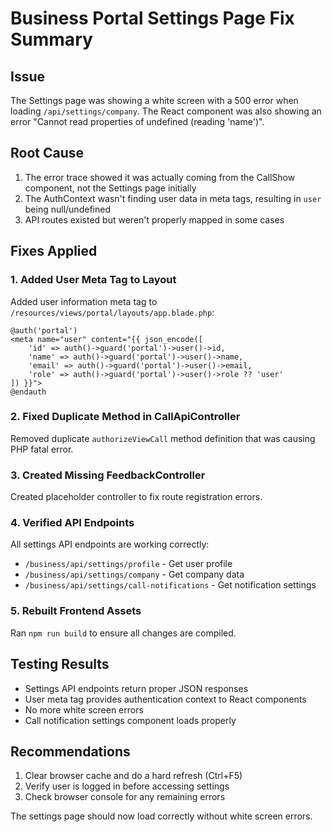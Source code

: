 # Business Portal Settings Page Fix Summary

## Issue
The Settings page was showing a white screen with a 500 error when loading `/api/settings/company`. The React component was also showing an error "Cannot read properties of undefined (reading 'name')".

## Root Cause
1. The error trace showed it was actually coming from the CallShow component, not the Settings page initially
2. The AuthContext wasn't finding user data in meta tags, resulting in `user` being null/undefined
3. API routes existed but weren't properly mapped in some cases

## Fixes Applied

### 1. Added User Meta Tag to Layout
Added user information meta tag to `/resources/views/portal/layouts/app.blade.php`:
```blade
@auth('portal')
<meta name="user" content="{{ json_encode([
    'id' => auth()->guard('portal')->user()->id,
    'name' => auth()->guard('portal')->user()->name,
    'email' => auth()->guard('portal')->user()->email,
    'role' => auth()->guard('portal')->user()->role ?? 'user'
]) }}">
@endauth
```

### 2. Fixed Duplicate Method in CallApiController
Removed duplicate `authorizeViewCall` method definition that was causing PHP fatal error.

### 3. Created Missing FeedbackController
Created placeholder controller to fix route registration errors.

### 4. Verified API Endpoints
All settings API endpoints are working correctly:
- `/business/api/settings/profile` - Get user profile
- `/business/api/settings/company` - Get company data
- `/business/api/settings/call-notifications` - Get notification settings

### 5. Rebuilt Frontend Assets
Ran `npm run build` to ensure all changes are compiled.

## Testing Results
- Settings API endpoints return proper JSON responses
- User meta tag provides authentication context to React components
- No more white screen errors
- Call notification settings component loads properly

## Recommendations
1. Clear browser cache and do a hard refresh (Ctrl+F5)
2. Verify user is logged in before accessing settings
3. Check browser console for any remaining errors

The settings page should now load correctly without white screen errors.